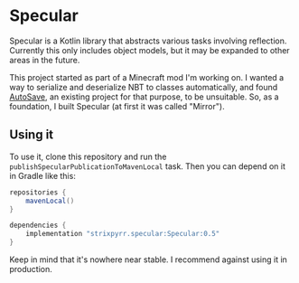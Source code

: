 # Specular

Specular is a Kotlin library that abstracts various tasks involving reflection. Currently this only includes object models, but it may be expanded to other areas in the future.

This project started as part of a Minecraft mod I'm working on. I wanted a way to serialize and deserialize NBT to classes automatically, and found [AutoSave](https://github.com/SleepyTrousers/AutoSave), an existing project for that purpose, to be unsuitable. So, as a foundation, I built Specular (at first it was called "Mirror").

## Using it

To use it, clone this repository and run the `publishSpecularPublicationToMavenLocal` task. Then you can depend on it in Gradle like this:

```groovy
repositories {
	mavenLocal()
}

dependencies {
	implementation "strixpyrr.specular:Specular:0.5"
}
```

Keep in mind that it's nowhere near stable. I recommend against using it in production.

